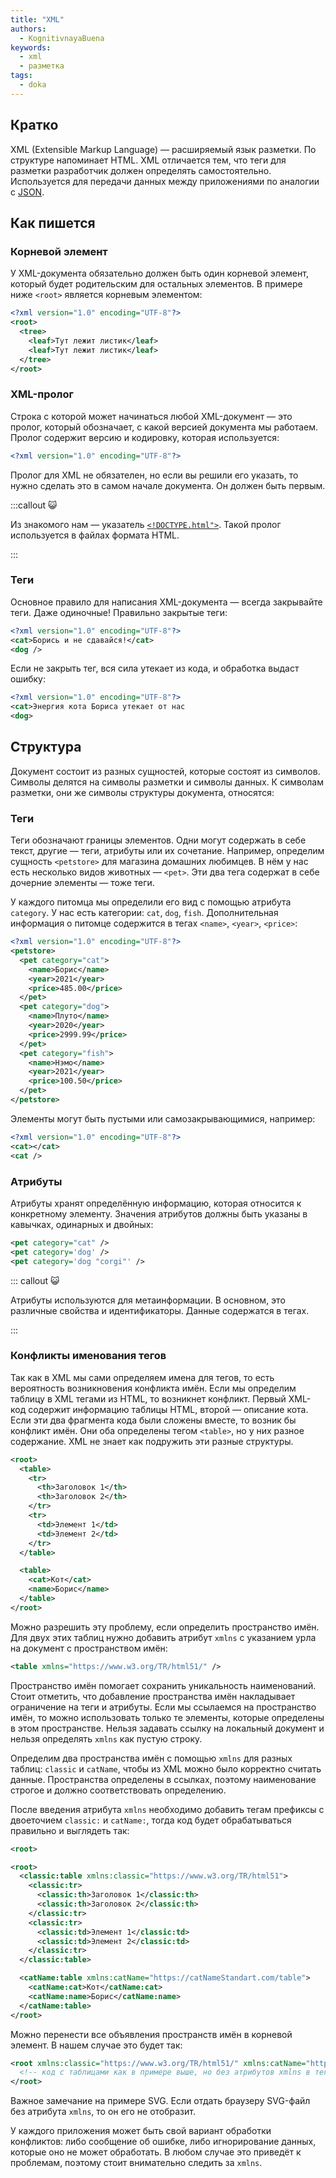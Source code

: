 ```yaml
---
title: "XML"
authors:
  - KognitivnayaBuena
keywords:
  - xml
  - разметка
tags:
  - doka
---
```


## Кратко

XML (Extensible Markup Language) — расширяемый язык разметки. По структуре напоминает HTML. XML отличается тем, что теги для разметки разработчик должен определять самостоятельно. Используется для передачи данных между приложениями по аналогии с [JSON](/js/json).

## Как пишется

### Корневой элемент

У XML-документа обязательно должен быть один корневой элемент, который будет родительским для остальных элементов. В примере ниже `<root>` является корневым элементом:

```xml
<?xml version="1.0" encoding="UTF-8"?>
<root>
  <tree>
    <leaf>Тут лежит листик</leaf>
    <leaf>Тут лежит листик</leaf>
  </tree>
</root>
```

### XML-пролог

Строка с которой может начинаться любой XML-документ — это пролог, который обозначает, с какой версией документа мы работаем. Пролог содержит версию и кодировку, которая используется:

```xml
<?xml version="1.0" encoding="UTF-8"?>
```

Пролог для XML не обязателен, но если вы решили его указать, то нужно сделать это в самом начале документа. Он должен быть первым.

:::callout 😺

Из знакомого нам — указатель [`<!DOCTYPE.html">`](/html/doctype). Такой пролог используется в файлах формата HTML.

:::

### Теги

Основное правило для написания XML-документа — всегда закрывайте теги. Даже одиночные!
Правильно закрытые теги:

```xml
<?xml version="1.0" encoding="UTF-8"?>
<cat>Борись и не сдавайся!</cat>
<dog />
```

Если не закрыть тег, вся сила утекает из кода, и обработка выдаст ошибку:

```xml
<?xml version="1.0" encoding="UTF-8"?>
<cat>Энергия кота Бориса утекает от нас
<dog>
```

## Структура

Документ состоит из разных сущностей, которые состоят из символов. Символы делятся на символы разметки и символы данных. К символам разметки, они же символы структуры документа, относятся:

### Теги

Теги обозначают границы элементов. Одни могут содержать в себе текст, другие — теги, атрибуты или их сочетание. Например, определим сущность `<petstore>` для магазина домашних любимцев. В нём у нас есть несколько видов животных — `<pet>`. Эти два тега содержат в себе дочерние элементы — тоже теги.

У каждого питомца мы определили его вид с помощью атрибута `category`. У нас есть категории: `cat`, `dog`, `fish`. Дополнительная информация о питомце содержится в тегах `<name>`, `<year>`, `<price>`:

```xml
<?xml version="1.0" encoding="UTF-8"?>
<petstore>
  <pet category="cat">
    <name>Борис</name>
    <year>2021</year>
    <price>485.00</price>
  </pet>
  <pet category="dog">
    <name>Плуто</name>
    <year>2020</year>
    <price>2999.99</price>
  </pet>
  <pet category="fish">
    <name>Нэмо</name>
    <year>2021</year>
    <price>100.50</price>
  </pet>
</petstore>
```

Элементы могут быть пустыми или самозакрывающимися, например:

```xml
<?xml version="1.0" encoding="UTF-8"?>
<cat></cat>
<cat />
```

### Атрибуты

Атрибуты хранят определённую информацию, которая относится к конкретному элементу. Значения атрибутов должны быть указаны в кавычках, одинарных и двойных:

```xml
<pet category="cat" />
<pet category='dog' />
<pet category='dog "corgi"' />
```

::: callout 😺

Атрибуты используются для метаинформации. В основном, это различные свойства и идентификаторы. Данные содержатся в тегах.

:::

### Конфликты именования тегов

Так как в XML мы сами определяем имена для тегов, то есть вероятность возникновения конфликта имён. Если мы определим таблицу в XML тегами из HTML, то возникнет конфликт. Первый XML-код содержит информацию таблицы HTML, второй — описание кота. Если эти два фрагмента кода были сложены вместе, то возник бы конфликт имён. Они оба определены тегом `<table>`, но у них разное содержание. XML не знает как подружить эти разные структуры.

```xml
<root>
  <table>
    <tr>
      <th>Заголовок 1</th>
      <th>Заголовок 2</th>
    </tr>
    <tr>
      <td>Элемент 1</td>
      <td>Элемент 2</td>
    </tr>
  </table>

  <table>
    <cat>Кот</cat>
    <name>Борис</name>
  </table>
</root>
```

Можно разрешить эту проблему, если определить пространство имён. Для двух этих таблиц нужно добавить атрибут `xmlns` с указанием урла на документ с пространством имён:

```xml
<table xmlns="https://www.w3.org/TR/html51/" />
```

Пространство имён помогает сохранить уникальность наименований. Стоит отметить, что добавление пространства имён накладывает ограничение на теги и атрибуты. Если мы ссылаемся на пространство имён, то можно использовать только те элементы, которые определены в этом пространстве. Нельзя задавать ссылку на локальный документ и нельзя определять `xmlns` как пустую строку.

Определим два пространства имён с помощью `xmlns` для разных таблиц: `classic` и `catName`, чтобы из XML можно было корректно считать данные. Пространства определены в ссылках, поэтому наименование строгое и должно соответствовать определению.

После введения атрибута `xmlns` необходимо добавить тегам префиксы с двоеточием `classic:` и `catName:`, тогда код будет обрабатываться правильно и выглядеть так:

```xml
<root>

<root>
  <classic:table xmlns:classic="https://www.w3.org/TR/html51">
    <classic:tr>
      <classic:th>Заголовок 1</classic:th>
      <classic:th>Заголовок 2</classic:th>
    </classic:tr>
    <classic:tr>
      <classic:td>Элемент 1</classic:td>
      <classic:td>Элемент 2</classic:td>
    </classic:tr>
  </classic:table>

  <catName:table xmlns:catName="https://catNameStandart.com/table">
    <catName:cat>Кот</catName:cat>
    <catName:name>Борис</catName:name>
  </catName:table>
</root>
```

Можно перенести все объявления пространств имён в корневой элемент. В нашем случае это будет так:

```xml
<root xmlns:classic="https://www.w3.org/TR/html51/" xmlns:catName="https://catNameStandart.com/table">
  <!-- код с таблицами как в примере выше, но без атрибутов xmlns в тегах table -->
</root>
```

Важное замечание на примере SVG. Если отдать браузеру SVG-файл без атрибута `xmlns`, то он его не отобразит.

У каждого приложения может быть свой вариант обработки конфликтов: либо сообщение об ошибке, либо игнорирование данных, которые оно не может обработать. В любом случае это приведёт к проблемам, поэтому стоит внимательно следить за `xmlns`.
